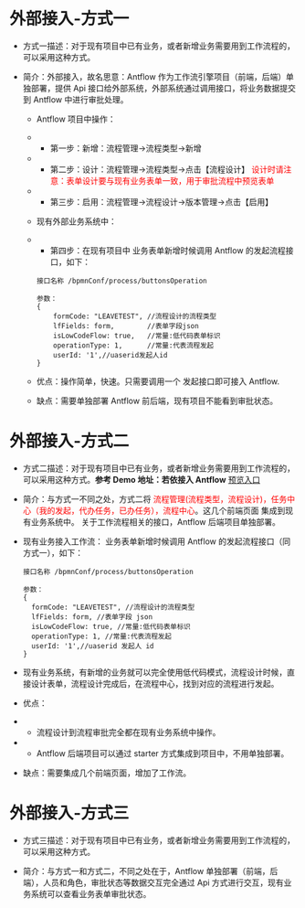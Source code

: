 # 外部接入-方式一

- 方式一描述：对于现有项目中已有业务，或者新增业务需要用到工作流程的，可以采用这种方式。

- 简介：外部接入，故名思意：Antflow 作为工作流引擎项目（前端，后端）单独部署，提供 Api 接口给外部系统，外部系统通过调用接口，将业务数据提交到 Antflow 中进行审批处理。

  - Antflow 项目中操作：
  - - 第一步：新增：流程管理->流程类型->新增
  - - 第二步：设计：流程管理->流程类型->点击【流程设计】
      <font color='red'> 设计时请注意：表单设计要与现有业务表单一致，用于审批流程中预览表单 </font>
  - - 第三步：启用：流程管理->流程设计->版本管理->点击【启用】

  - 现有外部业务系统中：
  - - 第四步：在现有项目中 业务表单新增时候调用 Antflow 的发起流程接口，如下：

    ```
    接口名称 /bpmnConf/process/buttonsOperation

    参数：
    {
        formCode: "LEAVETEST", //流程设计的流程类型
        lfFields: form,        //表单字段json
        isLowCodeFlow: true,   //常量:低代码表单标识
        operationType: 1,      //常量:代表流程发起
        userId: '1',//uaserid发起人id
    }

    ```

  - 优点：操作简单，快速。只需要调用一个 发起接口即可接入 Antflow.
  - 缺点：需要单独部署 Antflow 前后端，现有项目不能看到审批状态。

# 外部接入-方式二

- 方式二描述：对于现有项目中已有业务，或者新增业务需要用到工作流程的，可以采用这种方式。**参考 Demo 地址：若依接入 Antflow** [预览入口](http://antflow.top/ruoyi/)

- 简介：与方式一不同之处，方式二将 <font color='red'>流程管理(流程类型，流程设计)，任务中心（我的发起，代办任务，已办任务），流程中心</font>。这几个前端页面 集成到现有业务系统中。
  关于工作流程相关的接口，Antflow 后端项目单独部署。

- 现有业务接入工作流：
  业务表单新增时候调用 Antflow 的发起流程接口（同方式一），如下：

  ```
  接口名称 /bpmnConf/process/buttonsOperation

  参数：
  {
    formCode: "LEAVETEST", //流程设计的流程类型
    lfFields: form, //表单字段 json
    isLowCodeFlow: true, //常量:低代码表单标识
    operationType: 1, //常量:代表流程发起
    userId: '1',//uaserid 发起人 id
  }

  ```

- 现有业务系统，有新增的业务就可以完全使用低代码模式，流程设计时候，直接设计表单，流程设计完成后，在流程中心，找到对应的流程进行发起。

- 优点：
- - 流程设计到流程审批完全都在现有业务系统中操作。
- - Antflow 后端项目可以通过 starter 方式集成到项目中，不用单独部署。

- 缺点：需要集成几个前端页面，增加了工作流。

# 外部接入-方式三

- 方式三描述：对于现有项目中已有业务，或者新增业务需要用到工作流程的，可以采用这种方式。

- 简介：与方式一和方式二，不同之处在于，Antflow 单独部署（前端，后端），人员和角色，审批状态等数据交互完全通过 Api 方式进行交互，现有业务系统可以查看业务表单审批状态。
